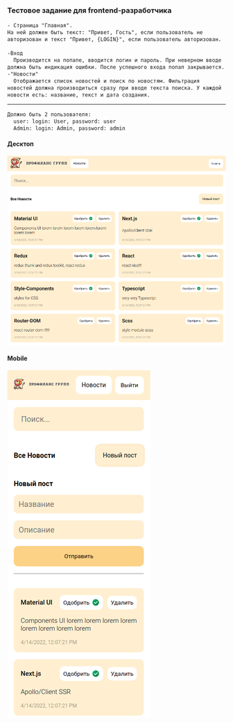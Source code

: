 ### Тестовое задание для frontend-разработчика

```
- Страница "Главная".
На ней должен быть текст: "Привет, Гость", если пользователь не авторизован и текст "Привет, {LOGIN}", если пользователь авторизован.

-Вход
  Производится на попапе, вводится логин и пароль. При неверном вводе должна быть индикация ошибки. После успешного входа попап закрывается.
-"Новости"
  Отображается список новостей и поиск по новостям. Фильтрация новостей должна производиться сразу при вводе текста поиска. У каждой новости есть: название, текст и дата создания.
```

---

```
Должно быть 2 пользователя:
  user: login: User, password: user
  Admin: login: Admin, password: admin
```
#### Десктоп

![screen](./src/assets/image/screen.png)

#### Мobile

![screen](./src/assets/image/screen2.png)